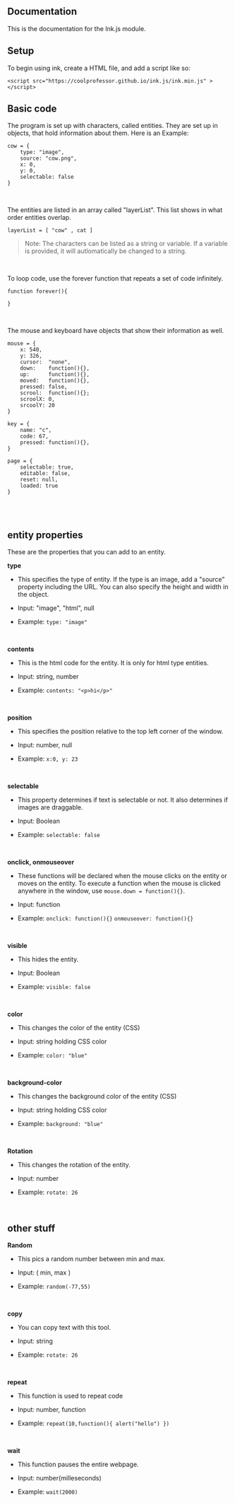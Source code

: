 ## Documentation
This is the documentation for the Ink.js module.

## Setup 
To begin using ink, create a  HTML file, and add a script like so:

    <script src="https://coolprofessor.github.io/ink.js/ink.min.js" > </script>
    

## Basic code
The program is set up with characters, called entities. They are set up in objects, that hold information about them. Here is an Example:

    cow = {
	    type: "image",
	    source: "cow.png",
	    x: 0,
	    y: 0,
	    selectable: false
    }

<br>

The entities are listed in an array called "layerList". This list shows in what order entities overlap.

    layerList = [ "cow" , cat ]
    
> Note: The characters can be listed as a string or variable. If a variable is provided, it will autlomatically be changed to a string.

<br>

To loop code, use the forever function that repeats a set of code infinitely.

    function forever(){
	    
    }
    
<br>

The mouse and keyboard have objects that show their information as well.


    mouse = {
	    x: 540,
	    y: 326,
	    cursor:  "none",
	    down:    function(){},
	    up:      function(){},
	    moved:   function(){},
	    pressed: false,
	    scrool:  function(){};
	    scroolX: 0,
	    srcoolY: 20
    }
    
    key = {
	    name: "c",
	    code: 67,
	    pressed: function(){},
    }
    
    page = {
	    selectable: true,
	    editable: false,
	    reset: null,
	    loaded: true
    }
<br>
<br>

## entity properties
These are the properties that you can add to an entity.
<br> 

**type**
- This specifies the type of entity. If the type is an image, add a "source" property including the URL. You can also specify the height and width in the object.

- Input: "image", "html", null

- Example: `type: "image"`

<br>

**contents**
- This is the html code for the entity. It is only for html type entities.

- Input: string, number

- Example: `contents: "<p>hi</p>"`

<br>

**position**
- This specifies the position relative to the top left corner of the window.

- Input: number, null

- Example: `x:0, y: 23`

 <br>

**selectable**
- This property determines if text is selectable or not. It also determines if images are draggable.

- Input: Boolean

- Example: `selectable: false`

<br>

**onclick, onmouseover**
- These functions will be declared when the mouse clicks on the entity or moves on the entity. To execute a function when the mouse is clicked anywhere in the window, use `mouse.down = function(){}`.

- Input: function

- Example: `onclick: function(){}` `onmouseover: function(){}`

<br>

**visible**
- This hides the entity.

- Input: Boolean

- Example: `visible: false`

<br>

**color**
- This changes the color of the entity (CSS)

- Input: string holding CSS color

- Example: `color: "blue"`

<br>

**background-color**
- This changes the background  color of the entity (CSS)

- Input: string holding CSS color

- Example: `background: "blue"`

<br>

**Rotation**

- This changes the rotation of the entity.

- Input: number

- Example: `rotate: 26`

<br>

##  other stuff

**Random**

- This pics a random number between min and max.

- Input: ( min, max )

- Example: `random(-77,55)`

<br>

**copy**

- You can copy text with this tool.

- Input: string

- Example: `rotate: 26`

<br>

**repeat**

- This function is used to repeat code

- Input: number, function

- Example: `repeat(10,function(){ alert("hello") })`

<br>

**wait**

- This function pauses the entire webpage.

- Input: number(milleseconds)

- Example: `wait(2000)`


